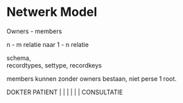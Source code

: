 # Netwerk Model

Owners - members

n - m relatie naar 1 - n relatie

schema, \
recordtypes, settype, recordkeys

members kunnen zonder owners bestaan, niet perse 1 root.

DOKTER          PATIENT
  |                |
    |           |
        |   |
     CONSULTATIE

